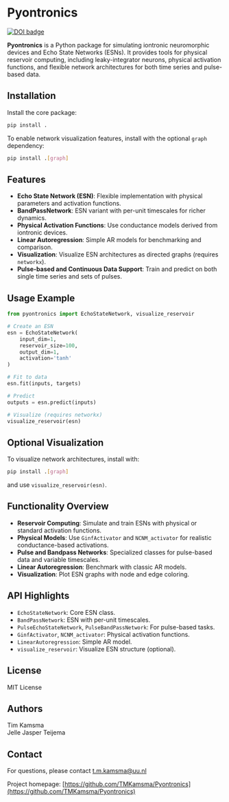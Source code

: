 # Pyontronics

[![DOI badge](https://zenodo.org/badge/DOI/10.5281/zenodo.15113279.svg)](https://doi.org/10.5281/zenodo.15113279)

**Pyontronics** is a Python package for simulating iontronic neuromorphic devices and Echo State Networks (ESNs). It provides tools for physical reservoir computing, including leaky-integrator neurons, physical activation functions, and flexible network architectures for both time series and pulse-based data.

## Installation

Install the core package:
```bash
pip install .
```

To enable network visualization features, install with the optional `graph` dependency:
```bash
pip install .[graph]
```

## Features

- **Echo State Network (ESN)**: Flexible implementation with physical parameters and activation functions.
- **BandPassNetwork**: ESN variant with per-unit timescales for richer dynamics.
- **Physical Activation Functions**: Use conductance models derived from iontronic devices.
- **Linear Autoregression**: Simple AR models for benchmarking and comparison.
- **Visualization**: Visualize ESN architectures as directed graphs (requires `networkx`).
- **Pulse-based and Continuous Data Support**: Train and predict on both single time series and sets of pulses.

## Usage Example

```python
from pyontronics import EchoStateNetwork, visualize_reservoir

# Create an ESN
esn = EchoStateNetwork(
    input_dim=1,
    reservoir_size=100,
    output_dim=1,
    activation='tanh'
)

# Fit to data
esn.fit(inputs, targets)

# Predict
outputs = esn.predict(inputs)

# Visualize (requires networkx)
visualize_reservoir(esn)
```

## Optional Visualization

To visualize network architectures, install with:
```bash
pip install .[graph]
```
and use `visualize_reservoir(esn)`.

## Functionality Overview

- **Reservoir Computing**: Simulate and train ESNs with physical or standard activation functions.
- **Physical Models**: Use `GinfActivator` and `NCNM_activator` for realistic conductance-based activations.
- **Pulse and Bandpass Networks**: Specialized classes for pulse-based data and variable timescales.
- **Linear Autoregression**: Benchmark with classic AR models.
- **Visualization**: Plot ESN graphs with node and edge coloring.

## API Highlights

- `EchoStateNetwork`: Core ESN class.
- `BandPassNetwork`: ESN with per-unit timescales.
- `PulseEchoStateNetwork`, `PulseBandPassNetwork`: For pulse-based tasks.
- `GinfActivator`, `NCNM_activator`: Physical activation functions.
- `LinearAutoregression`: Simple AR model.
- `visualize_reservoir`: Visualize ESN structure (optional).

## License

MIT License

## Authors

Tim Kamsma  
Jelle Jasper Teijema

## Contact

For questions, please contact t.m.kamsma@uu.nl

Project homepage: [https://github.com/TMKamsma/Pyontronics](https://github.com/TMKamsma/Pyontronics)